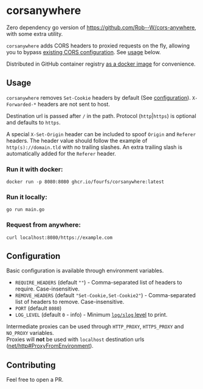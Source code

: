 # corsanywhere

Zero dependency go version of https://github.com/Rob--W/cors-anywhere, with some extra utility.

`corsanywhere` adds CORS headers to proxied requests on the fly, allowing you to bypass [existing CORS configuration](https://developer.mozilla.org/en-US/docs/Web/Security/Practical_implementation_guides/CORS). See [usage](#usage) below.

Distributed in GitHub container registry [as a docker image](https://github.com/fourfs/corsanywhere/pkgs/container/corsanywhere) for convenience.

## Usage

`corsanywhere` removes `Set-Cookie` headers by default (See [configuration](#configuration)).
`X-Forwarded-*` headers are not sent to host.

Destination url is passed after `/` in the path. Protocol (`http`|`https`) is optional and defaults to `https`.

A special `X-Set-Origin` header can be included to spoof `Origin` and `Referer` headers.
The header value should follow the example of `http(s)://domain.tld` with no trailing slashes.
An extra trailing slash is automatically added for the `Referer` header.

### Run it with docker:

```shell
docker run -p 8080:8080 ghcr.io/fourfs/corsanywhere:latest
```

### Run it locally:

```shell
go run main.go
```

### Request from anywhere:

```shell
curl localhost:8080/https://example.com
```

## Configuration

Basic configuration is available through environment variables.

- `REQUIRE_HEADERS` (default `""`) - Comma-separated list of headers to require. Case-insensitive.
- `REMOVE_HEADERS` (default `"Set-Cookie,Set-Cookie2"`) - Comma-separated list of headers to remove. Case-insensitive.
- `PORT` (default `8080`)
- `LOG_LEVEL` (default `0` - info) - Minimum [`log/slog` level](https://pkg.go.dev/log/slog#Level) to print.

Intermediate proxies can be used through `HTTP_PROXY`, `HTTPS_PROXY` and `NO_PROXY` variables.  
Proxies will **not** be used with `localhost` destination urls ([net/http#ProxyFromEnvironment](https://pkg.go.dev/net/http#ProxyFromEnvironment)).

## Contributing

Feel free to open a PR.
